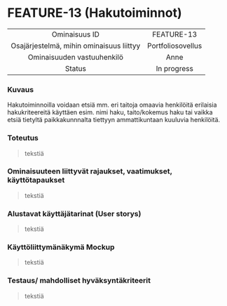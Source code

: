 # FEATURE-13 (Hakutoiminnot)  


| | |
|:-:|:-:|
| Ominaisuus ID | FEATURE-13 |
| Osajärjestelmä, mihin ominaisuus liittyy | Portfoliosovellus |
| Ominaisuuden vastuuhenkilö | Anne |
| Status | In progress |  


### Kuvaus   
Hakutoiminnoilla voidaan etsiä mm. eri taitoja omaavia henkilöitä erilaisia hakukriteereitä käyttäen esim. nimi haku, taito/kokemus haku tai vaikka etsiä tietyltä paikkakunnnalta tiettyyn ammattikuntaan kuuluvia henkilöitä.
### Toteutus  
> tekstiä
### Ominaisuuteen liittyvät rajaukset, vaatimukset, käyttötapaukset  
> tekstiä
### Alustavat käyttäjätarinat (User storys)  
> tekstiä
### Käyttöliittymänäkymä Mockup  
> tekstiä
### Testaus/ mahdolliset hyväksyntäkriteerit
> tekstiä

